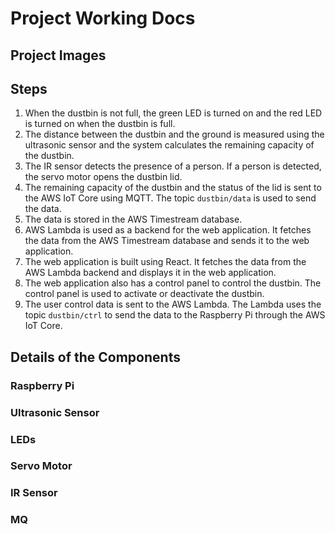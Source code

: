 # Project Working Docs

## Project Images

## Steps

1. When the dustbin is not full, the green LED is turned on and the red LED is turned on when the dustbin is full.
2. The distance between the dustbin and the ground is measured using the ultrasonic sensor and the system calculates the remaining capacity of the dustbin.
3. The IR sensor detects the presence of a person. If a person is detected, the servo motor opens the dustbin lid.
4. The remaining capacity of the dustbin and the status of the lid is sent to the AWS IoT Core using MQTT. The topic `dustbin/data` is used to send the data.
5. The data is stored in the AWS Timestream database.
6. AWS Lambda is used as a backend for the web application. It fetches the data from the AWS Timestream database and sends it to the web application.
7. The web application is built using React. It fetches the data from the AWS Lambda backend and displays it in the web application.
8. The web application also has a control panel to control the dustbin. The control panel is used to activate or deactivate the dustbin.
9. The user control data is sent to the AWS Lambda. The Lambda uses the topic `dustbin/ctrl` to send the data to the Raspberry Pi through the AWS IoT Core.

## Details of the Components

### Raspberry Pi

### Ultrasonic Sensor

### LEDs

### Servo Motor

### IR Sensor

### MQ
